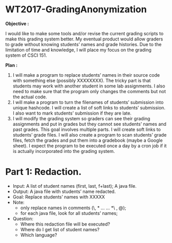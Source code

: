 # WT2017-GradingAnonymization
**Objective :**

I would like to make some tools and/or revise the current grading scripts to make
this grading system better. My eventual product would allow graders to grade without knowing students’ names and grade histories. Due to the limitation of time and knowledge, I will place my focus on the grading system of CSCI 151.

**Plan :**

1. I will make a program to replace students’ names in their source code with something else (possibly XXXXXXXX). The tricky part is that students may work with another student in some lab assignments. I also need to make sure that the program only changes the comments but not the actual code.
2. I will make a program to turn the filenames of students’ submission into unique hashcode. I will create a list of soft links to students’ submission. I also want to mark students’ submission if they are late.
3. I will modify the grading system so graders can see their grading assignments and put in grades but they cannot see students’ names and past grades. This goal involves multiple parts. I will create soft links to students’ grade files. I will also create a program to scan students’ grade files, fetch the grades and put them into a gradebook (maybe a Google sheet). I expect the program to be executed once a day by a cron job if it is actually incorporated into the grading system.

# Part 1: Redaction.
* Input: A list of student names (first, last, f+last); A java file.
* Output: A java file with students’ name redacted.
* Goal: Replace students’ names with XXXXX
* Note: 
  - only replace names in comments (\\, \* … … *\ , @); 
  - for each java file, look for all students’ names;
* Question: 
  - Where this redaction file will be executed?
  - Where do I get list of student names?
  - Which language?
